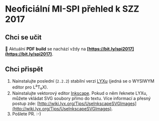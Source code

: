 # Neoficiální MI-SPI přehled k SZZ 2017 #

## Chci se učit ##

:blue_book: Aktuální **PDF build** se nachází vždy na **[https://bit.ly/spi2017](https://bit.ly/spi2017)**.

## Chci přispět ##

1. Nainstalujte poslední (`2.2.2`) stabilní verzi [LYXu](http://www.lyx.org/) (jedná se o WYSIWYM editor pro L<sup>a</sup>T<sub>e</sub>X).
2. Nainstalujte vektorový editor [Inkscape](http://www.inkscape.org/cs/). Pokud o něm řeknete LYXu, můžete vkládat SVG soubory přímo do textu. Více informací a přesný postup zde: [http://wiki.lyx.org/Tips/UseInkscapeSVGImages](http://wiki.lyx.org/Tips/UseInkscapeSVGImages).
3. Pošlete PR. :-)
